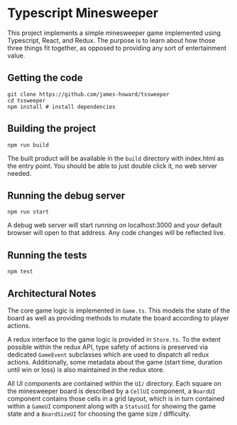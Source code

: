 # Typescript Minesweeper

This project implements a simple minesweeper game implemented using Typescript, React, and Redux. The purpose is to learn about how those three things fit together, as opposed to providing any sort of entertainment value.

## Getting the code

```shell
git clone https://github.com/james-howard/tssweeper
cd tssweeper
npm install # install dependencies
```

## Building the project

```shell
npm run build
```

The built product will be available in the `build` directory with index.html as the entry point. You should be able to just double click it, no web server needed.

## Running the debug server

```shell
npm run start
```

A debug web server will start running on localhost:3000 and your default browser will open to that address. Any code changes will be reflected live.

## Running the tests

```shell
npm test
```

## Architectural Notes

The core game logic is implemented in `Game.ts`. This models the state of the board as well as providing methods to mutate the board according to player actions.

A redux interface to the game logic is provided in `Store.ts`. To the extent possible within the redux API, type safety of actions is preserved via dedicated `GameEvent` subclasses which are used to dispatch all redux actions. Additionally, some metadata about the game (start time, duration until win or loss) is also maintained in the redux store.

All UI components are contained within the `UI/` directory. Each square on the minesweeper board is described by a `CellUI` component, a `BoardUI` component contains those cells in a grid layout, which is in turn contained within a `GameUI` component along with a `StatusUI` for showing the game state and a `BoardSizeUI` for choosing the game size / difficulty.
